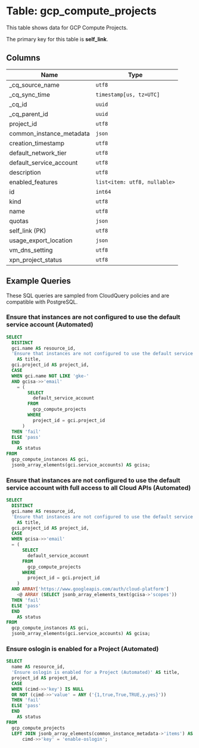 # Table: gcp_compute_projects

This table shows data for GCP Compute Projects.

The primary key for this table is **self_link**.

## Columns

| Name          | Type          |
| ------------- | ------------- |
|_cq_source_name|`utf8`|
|_cq_sync_time|`timestamp[us, tz=UTC]`|
|_cq_id|`uuid`|
|_cq_parent_id|`uuid`|
|project_id|`utf8`|
|common_instance_metadata|`json`|
|creation_timestamp|`utf8`|
|default_network_tier|`utf8`|
|default_service_account|`utf8`|
|description|`utf8`|
|enabled_features|`list<item: utf8, nullable>`|
|id|`int64`|
|kind|`utf8`|
|name|`utf8`|
|quotas|`json`|
|self_link (PK)|`utf8`|
|usage_export_location|`json`|
|vm_dns_setting|`utf8`|
|xpn_project_status|`utf8`|

## Example Queries

These SQL queries are sampled from CloudQuery policies and are compatible with PostgreSQL.

### Ensure that instances are not configured to use the default service account (Automated)

```sql
SELECT
  DISTINCT
  gci.name AS resource_id,
  'Ensure that instances are not configured to use the default service account (Automated)'
    AS title,
  gci.project_id AS project_id,
  CASE
  WHEN gci.name NOT LIKE 'gke-'
  AND gcisa->>'email'
    = (
        SELECT
          default_service_account
        FROM
          gcp_compute_projects
        WHERE
          project_id = gci.project_id
      )
  THEN 'fail'
  ELSE 'pass'
  END
    AS status
FROM
  gcp_compute_instances AS gci,
  jsonb_array_elements(gci.service_accounts) AS gcisa;
```

### Ensure that instances are not configured to use the default service account with full access to all Cloud APIs (Automated)

```sql
SELECT
  DISTINCT
  gci.name AS resource_id,
  'Ensure that instances are not configured to use the default service account with full access to all Cloud APIs (Automated)'
    AS title,
  gci.project_id AS project_id,
  CASE
  WHEN gcisa->>'email'
  = (
      SELECT
        default_service_account
      FROM
        gcp_compute_projects
      WHERE
        project_id = gci.project_id
    )
  AND ARRAY['https://www.googleapis.com/auth/cloud-platform']
    <@ ARRAY (SELECT jsonb_array_elements_text(gcisa->'scopes'))
  THEN 'fail'
  ELSE 'pass'
  END
    AS status
FROM
  gcp_compute_instances AS gci,
  jsonb_array_elements(gci.service_accounts) AS gcisa;
```

### Ensure oslogin is enabled for a Project (Automated)

```sql
SELECT
  name AS resource_id,
  'Ensure oslogin is enabled for a Project (Automated)' AS title,
  project_id AS project_id,
  CASE
  WHEN (cimd->>'key') IS NULL
  OR NOT (cimd->>'value' = ANY ('{1,true,True,TRUE,y,yes}'))
  THEN 'fail'
  ELSE 'pass'
  END
    AS status
FROM
  gcp_compute_projects
  LEFT JOIN jsonb_array_elements(common_instance_metadata->'items') AS cimd ON
      cimd->>'key' = 'enable-oslogin';
```


